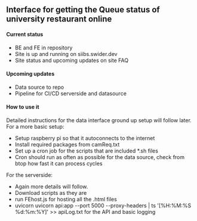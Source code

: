 ## Interface for getting the Queue status of university restaurant online

#### Current status

- BE and FE in repository
- Site is up and running on siibs.swider.dev
- Site status and upcoming updates on site FAQ

#### Upcoming updates

- Data source to repo
- Pipeline for CI/CD serverside and datasource


#### How to use it

Detailed instructions for the data interface ground up setup will follow later.
For a more basic setup:
- Setup raspberry pi so that it autoconnects to the internet
- Install required packages from camReq.txt
- Set up a cron job for the scripts that are included *.sh files
- Cron should run as often as possible for the data source, check from btop how fast it can process cycles

For the serverside:
- Again more details will follow.
- Download scripts as they are
- run FEhost.js for hosting all the .html files
- uvicorn uvicorn api:app --port 5000 --proxy-headers | ts '[%H:%M:%S %d:%m:%Y]' >> apiLog.txt for the API and basic logging

